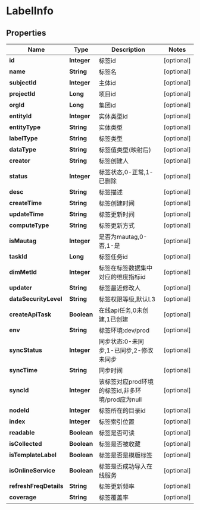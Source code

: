 # LabelInfo

## Properties
Name | Type | Description | Notes
------------ | ------------- | ------------- | -------------
**id** | **Integer** | 标签id |  [optional]
**name** | **String** | 标签名 |  [optional]
**subjectId** | **Integer** | 主体id |  [optional]
**projectId** | **Long** | 项目id |  [optional]
**orgId** | **Long** | 集团id |  [optional]
**entityId** | **Integer** | 实体类型id |  [optional]
**entityType** | **String** | 实体类型 |  [optional]
**labelType** | **String** | 标签类型 |  [optional]
**dataType** | **String** | 标签值类型(映射后) |  [optional]
**creator** | **String** | 标签创建人 |  [optional]
**status** | **Integer** | 标签状态,0-正常,1-已删除 |  [optional]
**desc** | **String** | 标签描述 |  [optional]
**createTime** | **String** | 标签创建时间 |  [optional]
**updateTime** | **String** | 标签更新时间 |  [optional]
**computeType** | **String** | 标签更新方式 |  [optional]
**isMautag** | **Integer** | 是否为mautag,0-否,1-是 |  [optional]
**taskId** | **Long** | 标签任务id |  [optional]
**dimMetId** | **Integer** | 标签在标签数据集中对应的维度指标id |  [optional]
**updater** | **String** | 标签最近修改人 |  [optional]
**dataSecurityLevel** | **String** | 标签权限等级,默认L3 |  [optional]
**createApiTask** | **Boolean** | 在线api任务,0未创建,1已创建 |  [optional]
**env** | **String** | 标签环境:dev/prod |  [optional]
**syncStatus** | **Integer** | 同步状态:0-未同步,1-已同步,2-修改未同步 |  [optional]
**syncTime** | **String** | 同步时间 |  [optional]
**syncId** | **Integer** | 该标签对应prod环境的标签id,非多环境/prod应为null |  [optional]
**nodeId** | **Integer** | 标签所在的目录id |  [optional]
**index** | **Integer** | 标签索引位置 |  [optional]
**readable** | **Boolean** | 标签是否可读 |  [optional]
**isCollected** | **Boolean** | 标签是否被收藏 |  [optional]
**isTemplateLabel** | **Boolean** | 标签是否是模版标签 |  [optional]
**isOnlineService** | **Boolean** | 标签是否成功导入在线服务 |  [optional]
**refreshFreqDetails** | **String** | 标签更新频率 |  [optional]
**coverage** | **String** | 标签覆盖率 |  [optional]
